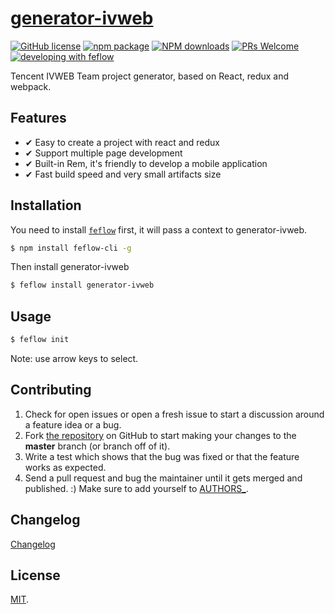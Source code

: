 # [generator-ivweb](https://github.com/feflow/generator-ivweb)

[![GitHub license](https://img.shields.io/badge/license-MIT-blue.svg)](https://github.com/feflow/generator-ivweb/blob/master/LICENSE)
[![npm package](https://img.shields.io/npm/v/generator-ivweb.svg?style=flat-square)](https://www.npmjs.org/package/generator-ivweb)
[![NPM downloads](http://img.shields.io/npm/dt/generator-ivweb.svg?style=flat-square)](https://npmjs.org/package/generator-ivweb)
[![PRs Welcome](https://img.shields.io/badge/PRs-welcome-brightgreen.svg)](https://github.com/feflow/generator-ivweb/pulls)
[![developing with feflow](https://img.shields.io/badge/developing%20with-feflow-1b95e0.svg)](https://github.com/feflow/feflow)

Tencent IVWEB Team project generator, based on React, redux and webpack.

## Features

- ✔︎ Easy to create a project with react and redux
- ✔︎ Support multiple page development
- ✔︎ Built-in Rem, it's friendly to develop a mobile application
- ✔︎ Fast build speed and very small artifacts size

## Installation

You need to install [`feflow`](https://github.com/feflow/feflow) first, it will pass a context to generator-ivweb.

```sh
$ npm install feflow-cli -g
```

Then install generator-ivweb

```sh
$ feflow install generator-ivweb
```
## Usage

```sh
$ feflow init
```

Note: use arrow keys to select.

## Contributing

1. Check for open issues or open a fresh issue to start a discussion around a feature idea or a bug.
2. Fork [the repository](https://github.com/feflow/generator-ivweb) on GitHub to start making your changes to the **master** branch (or branch off of it).
3. Write a test which shows that the bug was fixed or that the feature works as expected.
4. Send a pull request and bug the maintainer until it gets merged and published. :) Make sure to add yourself to [AUTHORS_](AUTHORS).

## Changelog

[Changelog](CHANGELOG.md)

## License
[MIT](https://tldrlegal.com/license/mit-license).

